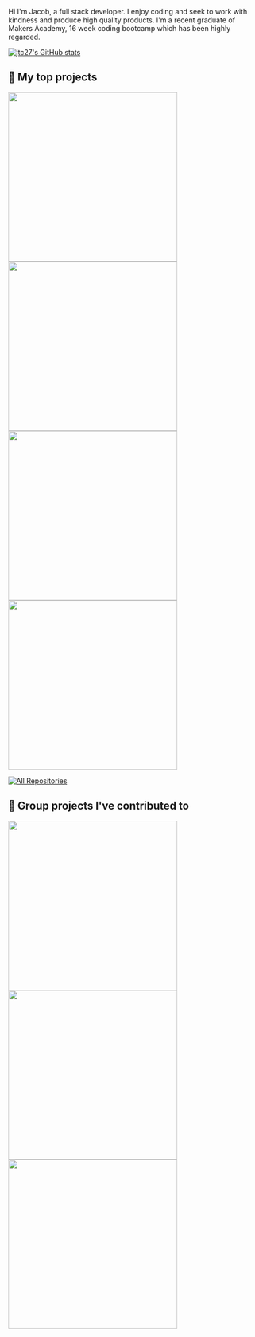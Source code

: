 Hi I'm Jacob, a full stack developer.  I enjoy coding and seek to work with kindness and produce high quality products.  I'm a recent graduate of Makers Academy, 16 week coding bootcamp which has been highly regarded.

[![jtc27's GitHub stats](https://github-readme-stats.vercel.app/api?username=jtc27)](https://github.com/jtc27/github-readme-stats)

## 📘 My top projects

<!-- Repo info cards - https://github.com/anuraghazra/github-readme-stats -->
<!-- Small repo cards (fork) - https://github.com/jtc27/github-readme-stats -->
<p align="left">

<a href="https://github.com/jtc27/Gilded-Rose-Ruby" target="_blank">
<img width="340" align="center" src="https://github-readme-stats.vercel.app/api/pin/?username=jtc27&repo=Gilded-Rose-Ruby&title_color=ffffff&bg_color=fe7704&text_color=ffffff&icon_color=ffffff&show_icons=true" /></a>
<!--Orange-->
 
<a href="https://github.com/jtc27/instagram-challenge" target="_blank">
<img width="340" align="center" src="https://github-readme-stats.vercel.app/api/pin/?username=jtc27&repo=instagram-challenge&title_color=ffffff&bg_color=438AF4&text_color=ffffff&icon_color=ffffff&show_icons=true" /></a>
<!--Blue-->
 
<a href="https://github.com/jtc27/bowling-challenge">
<img width="340" align="center" src="https://github-readme-stats.vercel.app/api/pin/?username=jtc27&repo=bowling-challenge&title_color=ffffff&bg_color=18B400&text_color=ffffff&icon_color=ffffff&show_icons=true" /></a>
<!--Green-->
 
<a href="https://github.com/jtc27/rps-challenge">
<img width="340" align="center" src="https://github-readme-stats.vercel.app/api/pin/?username=jtc27&repo=rps-challenge&title_color=ffffff&bg_color=EBA422&text_color=ffffff&icon_color=ffffff&show_icons=true" /></a>
<!--Yellow-->

 <a href="https://github.com/jtc27?tab=repositories&sort=stargazers"><img alt="All Repositories" title="All Repositories" src="https://custom-icon-badges.herokuapp.com/badge/-All%20Of%20My%20Repos-2962FF?style=for-the-badge&logoColor=white&logo=repo"/></a>
</p>

## 📕 Group projects I've contributed to
<!-- Repo info cards - https://github.com/anuraghazra/github-readme-stats -->
<!-- Small repo cards (fork) - https://github.com/jtc27/github-readme-stats -->
<p align="left">

<a href="https://github.com/jtc27/EP3-Gaming-FE">
<img width="340" align="center" src="https://github-readme-stats.vercel.app/api/pin/?username=jtc27&repo=EP3-Gaming-FE&title_color=ffffff&bg_color=0033cc&text_color=ffffff&icon_color=ffffff&show_icons=true" /></a>
<!--Deep Blue-->
 
<a href="https://github.com/jtc27/acebook-Jeamm-Team">
<img width="340" align="center" src="https://github-readme-stats.vercel.app/api/pin/?username=jtc27&repo=acebook-Jeamm-Team&title_color=ffffff&bg_color=9500CC&text_color=ffffff&icon_color=ffffff&show_icons=true" /></a>
<!--Violet-->
 
<a href="https://github.com/ConorButler/makers-bnb">
<img width="340" align="center" src="https://github-readme-stats.vercel.app/api/pin/?username=jtc27&repo=makers-bnb&title_color=ffffff&bg_color=C90E0E&text_color=ffffff&icon_color=ffffff&show_icons=true" /></a> 
 <!--Red-->

</p>

